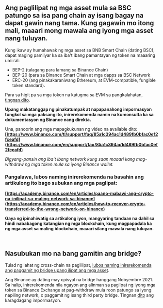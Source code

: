 Ang paglilipat ng mga asset mula sa BSC patungo sa isa pang chain ay isang bagay na dapat gawin nang tama. Kung gagawin mo itong mali, maaari mong **mawala ang iyong mga asset nang tuluyan.**
-----------------------------------------------------------------------------------------------------------------------------------------------------------------------------------------------


Kung ikaw ay humahawak ng mga asset sa BNB Smart Chain (dating BSC), dapat maging pamilyar ka sa iba't ibang pamantayan ng token na maaaring umiiral:


* BEP-2 (talagang para lamang sa Binance Chain)
* BEP-20 (para sa Binance Smart Chain at mga dapps sa BSC Network
* ERC-20 (ang pinakakaraniwang Ethereum, at EVM-compatible, fungible token standard).


Para sa higit pa sa mga token na katugma sa EVM sa pangkalahatan, [tingnan dito](https://support.metamask.io/hc/en-us/articles/4405497827355).


**Upang makatanggap ng pinakatumpak at napapanahong impormasyon tungkol sa mga paksang ito, inirerekomenda namin na kumonsulta ka sa dokumentasyon ng Binance nang direkta.**


Una, panoorin ang mga mapagkukunan ng video na available dito: **[https://www.binance.com/tl/support/faq/85a1c394ac1d489fb0bfac0ef2fceafd](https://www.binance.com/en/support/faq/85a1c394ac1d489fb0bfac0ef2fceafd)**


*Bigyang-pansin ang iba't ibang network kung saan maaari kang mag-withdraw ng mga token mula sa iyong Binance wallet.*


### Pangalawa, lubos naming **inirerekomenda** **na basahin ang artikulong ito bago subukan ang mga paglipat**:


**[https://academy.binance.com/en/articles/paano-mabawi-ang-crypto-na-inilipat-sa-maling-network-sa-binance](https://academy.binance.com/en/articles/how-to-recover-crypto-transferred-to-the-wrong-network-on-binance)**


**Gaya ng ipinahiwatig sa artikulong iyon, mangyaring tandaan na dahil sa hindi nababagong katangian ng mga blockchain, kung magpapadala ka ng mga asset sa maling blockchain, maaari silang mawala nang tuluyan.**


 


Nasubukan mo na bang gamitin ang bridge?
----------------------------------------


Tulad ng lahat ng cross-chain na paglilipat, [lubos naming inirerekomenda ang paggamit ng bridge upang ilipat ang mga asset](https://support.metamask.io/hc/en-us/articles/4836913606683).


Ang Binance ay dating may opisyal na bridge hanggang Nobyembre 2021. Sa halip, inirerekomenda nila ngayon ang alinman sa paglipat ng iyong mga token sa Binance Exchange at pag-withdraw mula roon patungo sa iyong napiling network, o paggamit ng isang third party bridge. Tingnan [dito](https://www.binance.org/en/bridge) ang karagdagang impormasyon.


 


 

